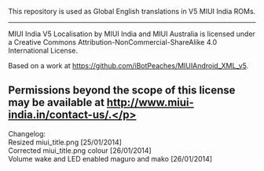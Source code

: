 This repository is used as Global English translations in V5 MIUI India ROMs.

---------------------------------------------------------------------------------------------
<p>MIUI India V5 Localisation by MIUI India and MIUI Australia is licensed under a Creative Commons Attribution-NonCommercial-ShareAlike 4.0 International License.

Based on a work at https://github.com/iBotPeaches/MIUIAndroid_XML_v5.

Permissions beyond the scope of this license may be available at http://www.miui-india.in/contact-us/.</p>
---------------------------------------------------------------------------------------------

Changelog:<br>
Resized miui_title.png [25/01/2014]<br>
Corrected miui_title.png colour [26/01/2014]<br>
Volume wake and LED enabled maguro and mako [26/01/2014]
